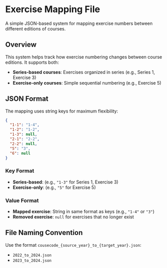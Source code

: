 # Exercise Mapping File
A simple JSON-based system for mapping exercise numbers between different editions of courses.

## Overview

This system helps track how exercise numbering changes between course editions. It supports both:
- **Series-based courses**: Exercises organized in series (e.g., Series 1, Exercise 3)
- **Exercise-only courses**: Simple sequential numbering (e.g., Exercise 5)

## JSON Format

The mapping uses string keys for maximum flexibility:

```json
{
  "1-1": "1-4",
  "1-2": "1-2", 
  "1-3": null,
  "2-1": "2-2",
  "2-2": null,
  "5": "3",
  "6": null
}
```

### Key Format
- **Series-based**: (e.g., `"1-3"` for Series 1, Exercise 3)
- **Exercise-only**: (e.g., `"5"` for Exercise 5)

### Value Format
- **Mapped exercise**: String in same format as keys (e.g., `"1-4"` or `"3"`)
- **Removed exercise**: `null` for exercises that no longer exist


## File Naming Convention

Use the format `cousecode_{source_year}_to_{target_year}.json`:
- `2022_to_2024.json`
- `2023_to_2024.json`

